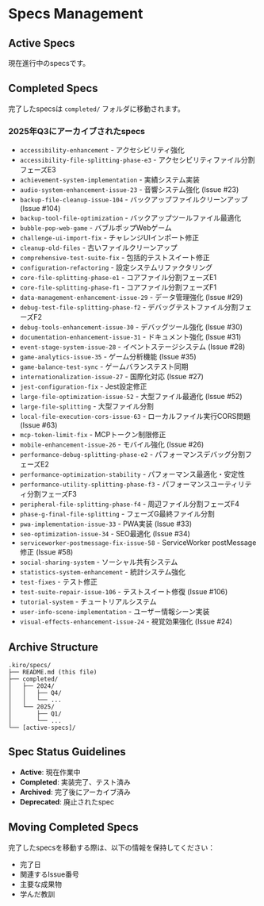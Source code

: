 # Specs Management

## Active Specs
現在進行中のspecsです。

## Completed Specs
完了したspecsは `completed/` フォルダに移動されます。

### 2025年Q3にアーカイブされたspecs
- `accessibility-enhancement` - アクセシビリティ強化
- `accessibility-file-splitting-phase-e3` - アクセシビリティファイル分割フェーズE3
- `achievement-system-implementation` - 実績システム実装
- `audio-system-enhancement-issue-23` - 音響システム強化 (Issue #23)
- `backup-file-cleanup-issue-104` - バックアップファイルクリーンアップ (Issue #104)
- `backup-tool-file-optimization` - バックアップツールファイル最適化
- `bubble-pop-web-game` - バブルポップWebゲーム
- `challenge-ui-import-fix` - チャレンジUIインポート修正
- `cleanup-old-files` - 古いファイルクリーンアップ
- `comprehensive-test-suite-fix` - 包括的テストスイート修正
- `configuration-refactoring` - 設定システムリファクタリング
- `core-file-splitting-phase-e1` - コアファイル分割フェーズE1
- `core-file-splitting-phase-f1` - コアファイル分割フェーズF1
- `data-management-enhancement-issue-29` - データ管理強化 (Issue #29)
- `debug-test-file-splitting-phase-f2` - デバッグテストファイル分割フェーズF2
- `debug-tools-enhancement-issue-30` - デバッグツール強化 (Issue #30)
- `documentation-enhancement-issue-31` - ドキュメント強化 (Issue #31)
- `event-stage-system-issue-28` - イベントステージシステム (Issue #28)
- `game-analytics-issue-35` - ゲーム分析機能 (Issue #35)
- `game-balance-test-sync` - ゲームバランステスト同期
- `internationalization-issue-27` - 国際化対応 (Issue #27)
- `jest-configuration-fix` - Jest設定修正
- `large-file-optimization-issue-52` - 大型ファイル最適化 (Issue #52)
- `large-file-splitting` - 大型ファイル分割
- `local-file-execution-cors-issue-63` - ローカルファイル実行CORS問題 (Issue #63)
- `mcp-token-limit-fix` - MCPトークン制限修正
- `mobile-enhancement-issue-26` - モバイル強化 (Issue #26)
- `performance-debug-splitting-phase-e2` - パフォーマンスデバッグ分割フェーズE2
- `performance-optimization-stability` - パフォーマンス最適化・安定性
- `performance-utility-splitting-phase-f3` - パフォーマンスユーティリティ分割フェーズF3
- `peripheral-file-splitting-phase-f4` - 周辺ファイル分割フェーズF4
- `phase-g-final-file-splitting` - フェーズG最終ファイル分割
- `pwa-implementation-issue-33` - PWA実装 (Issue #33)
- `seo-optimization-issue-34` - SEO最適化 (Issue #34)
- `serviceworker-postmessage-fix-issue-58` - ServiceWorker postMessage修正 (Issue #58)
- `social-sharing-system` - ソーシャル共有システム
- `statistics-system-enhancement` - 統計システム強化
- `test-fixes` - テスト修正
- `test-suite-repair-issue-106` - テストスイート修復 (Issue #106)
- `tutorial-system` - チュートリアルシステム
- `user-info-scene-implementation` - ユーザー情報シーン実装
- `visual-effects-enhancement-issue-24` - 視覚効果強化 (Issue #24)

## Archive Structure
```
.kiro/specs/
├── README.md (this file)
├── completed/
│   ├── 2024/
│   │   ├── Q4/
│   │   └── ...
│   └── 2025/
│       ├── Q1/
│       └── ...
└── [active-specs]/
```

## Spec Status Guidelines
- **Active**: 現在作業中
- **Completed**: 実装完了、テスト済み
- **Archived**: 完了後にアーカイブ済み
- **Deprecated**: 廃止されたspec

## Moving Completed Specs
完了したspecsを移動する際は、以下の情報を保持してください：
- 完了日
- 関連するIssue番号
- 主要な成果物
- 学んだ教訓